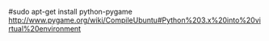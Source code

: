 #sudo apt-get install python-pygame
http://www.pygame.org/wiki/CompileUbuntu#Python%203.x%20into%20virtual%20environment
